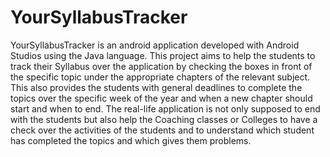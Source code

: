 # YourSyllabusTracker
YourSyllabusTracker is an android application developed with Android Studios using the Java language. 
This project aims to help the students to track their Syllabus over the application by checking the boxes in front of the specific topic under the appropriate chapters of the relevant subject.
This also provides the students with general deadlines to complete the topics over the specific week of the year and when a new chapter should start and when to end.
The real-life application is not only supposed to end with the students but also help the Coaching classes or Colleges to have a check over the activities of the students and to understand 
which student has completed the topics and which gives them problems. 
